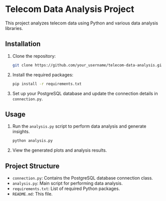 # Telecom Data Analysis Project

This project analyzes telecom data using Python and various data analysis libraries.

## Installation

1. Clone the repository:

    ```bash
    git clone https://github.com/your_username/telecom-data-analysis.git
    ```

2. Install the required packages:

    ```bash
    pip install -r requirements.txt
    ```

3. Set up your PostgreSQL database and update the connection details in `connection.py`.

## Usage

1. Run the `analysis.py` script to perform data analysis and generate insights.

    ```bash
    python analysis.py
    ```

2. View the generated plots and analysis results.

## Project Structure

- `connection.py`: Contains the PostgreSQL database connection class.
- `analysis.py`: Main script for performing data analysis.
- `requirements.txt`: List of required Python packages.
- `README.md`: This file.
